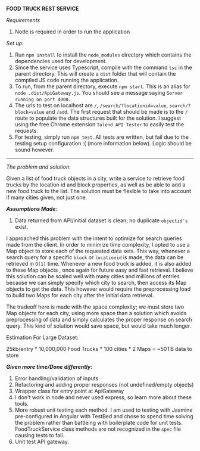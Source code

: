 **FOOD TRUCK REST SERVICE**

*Requirements*
1. Node is required in order to run the application

*Set up*:
1. Run `npm install` to install the `node_modules` directory which contains the dependencies used for development.
2. Since the service uses Typescript, compile with the command `tsc` in the parent directory. This will create a `dist` folder that will contain the compiled JS code running the application.
3. To run, from the parent directory, execute `npm start`. This is an alias for `node .dist/ApiGateway.js`. You should see a message saying `Server running on port 4000`.
4. The urls to test on localhost are `/`, `/search/?locationid=value`, `search/?block=value` and `/add`. The first request that should be made is to the `/` route to populate the data structures built for the solution. I suggest using the free Chrome extension `Talend API Tester` to easily test the requests.
5. For testing, simply run `npm test`. All tests are written, but fail due to the testing setup configuration :( (more information below). Logic should be sound however.
****

*The problem and solution*:

Given a list of food truck objects in a city, write a service to retrieve food trucks by the location id and block properties, as well as be able to add a new food truck to the list. The solution must be flexible to take into account if many cities given, not just one.

***Assumptions Made***:
1. Data returned from API/initial dataset is clean; no duplicate `objectid's` exist.

I approached this problem with the intent to optimize for search queries made from the client. In order to minimize time complexity, I opted to use a Map object to store each of the requested data sets. 
This way, whenever a search query for a specific `block` or `locationid` is made, the data can be retrieved in `O(1)` time. Whenever a new food truck is added, it is also added to these Map objects , once again for future easy and fast retrieval.
I believe this solution can be scaled well with many cities and millions of entries because we can simply specify which city to search, then access its Map objects to get the data. This however would require the preprocessing load to build two Maps for each city after the initial data retrieval. 

The tradeoff here is made with the space complexity; we must store two Map objects for each city, using more space than a solution which avoids preprocessing of data and simply calculates the proper response on search query. This kind of solution would save space, but would take much longer.

Estimation For Large Dataset:

25kb/entry * 10,000,000 Food Trucks * 100 cities * 2 Maps = ~50TB data to store

***Given more time/Done differently***:
1. Error handling/validation of inputs
2. Refactoring and adding proper responses (not undefined/empty objects)
3. Wrapper class for entry point at ApiGateway
4. I don't work in node and never used express, so learn more about these tools.
5. More robust unit testing each method. I am used to testing with Jasmine pre-configured in Angular with TestBed and chose to spend time solving the problem rather than battleing with boilerplate code for unit tests. FoodTruckService class methods are not recognized in the `spec` file causing tests to fail.
6. Unit test API gateway.

